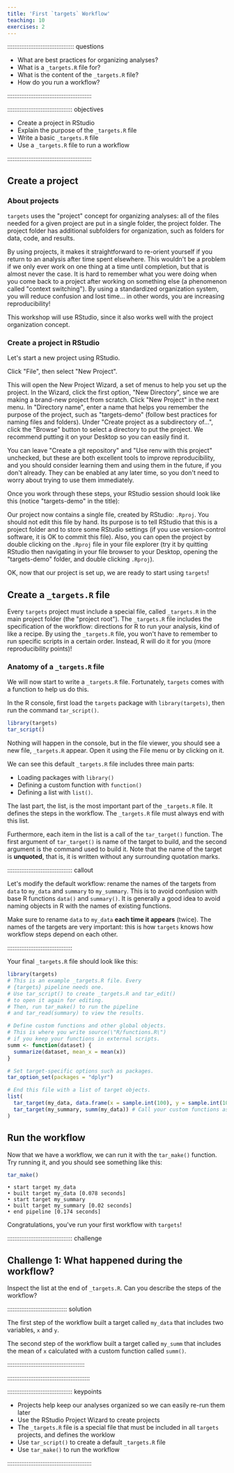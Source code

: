 ```yaml
---
title: 'First `targets` Workflow'
teaching: 10
exercises: 2
---
```


:::::::::::::::::::::::::::::::::::::: questions 

- What are best practices for organizing analyses?
- What is a `_targets.R` file for?
- What is the content of the `_targets.R` file?
- How do you run a workflow? 

::::::::::::::::::::::::::::::::::::::::::::::::

::::::::::::::::::::::::::::::::::::: objectives

- Create a project in RStudio
- Explain the purpose of the `_targets.R` file
- Write a basic `_targets.R` file
- Use a `_targets.R` file to run a workflow

::::::::::::::::::::::::::::::::::::::::::::::::

## Create a project

### About projects

`targets` uses the "project" concept for organizing analyses: all of the files needed for a given project are put in a single folder, the project folder.
The project folder has additional subfolders for organization, such as folders for data, code, and results.

By using projects, it makes it straightforward to re-orient yourself if you return to an analysis after time spent elsewhere.
This wouldn't be a problem if we only ever work on one thing at a time until completion, but that is almost never the case.
It is hard to remember what you were doing when you come back to a project after working on something else (a phenomenon called "context switching").
By using a standardized organization system, you will reduce confusion and lost time... in other words, you are increasing reproducibility!

This workshop will use RStudio, since it also works well with the project organization concept.

### Create a project in RStudio

Let's start a new project using RStudio.

Click "File", then select "New Project".

This will open the New Project Wizard, a set of menus to help you set up the project.
In the Wizard, click the first option, "New Directory", since we are making a brand-new project from scratch.
Click "New Project" in the next menu.
In "Directory name", enter a name that helps you remember the purpose of the project, such as "targets-demo" (follow best practices for naming files and folders).
Under "Create project as a subdirectory of...", click the "Browse" button to select a directory to put the project.
We recommend putting it on your Desktop so you can easily find it.

You can leave "Create a git repository" and "Use renv with this project" unchecked, but these are both excellent tools to improve reproducibility, and you should consider learning them and using them in the future, if you don't already.
They can be enabled at any later time, so you don't need to worry about trying to use them immediately.

Once you work through these steps, your RStudio session should look like this (notice "targets-demo" in the title):

Our project now contains a single file, created by RStudio: `.Rproj`. You should not edit this file by hand. Its purpose is to tell RStudio that this is a project folder and to store some RStudio settings (if you use version-control software, it is OK to commit this file). Also, you can open the project by double clicking on the `.Rproj` file in your file explorer (try it by quitting RStudio then navigating in your file browser to your Desktop, opening the "targets-demo" folder, and double clicking `.Rproj`).

OK, now that our project is set up, we are ready to start using `targets`!

## Create a `_targets.R` file

Every `targets` project must include a special file, called `_targets.R` in the main project folder (the "project root").
The `_targets.R` file includes the specification of the workflow: directions for R to run your analysis, kind of like a recipe.
By using the `_targets.R` file, you won't have to remember to run specific scripts in a certain order.
Instead, R will do it for you (more reproducibility points)!

### Anatomy of a `_targets.R` file

We will now start to write a `_targets.R` file. Fortunately, `targets` comes with a function to help us do this.

In the R console, first load the `targets` package with `library(targets)`, then run the command `tar_script()`.


```r
library(targets)
tar_script()
```



Nothing will happen in the console, but in the file viewer, you should see a new file, `_targets.R` appear. Open it using the File menu or by clicking on it.

We can see this default `_targets.R` file includes three main parts:

- Loading packages with `library()`
- Defining a custom function with `function()`
- Defining a list with `list()`.

The last part, the list, is the most important part of the `_targets.R` file.
It defines the steps in the workflow.
The `_targets.R` file must always end with this list.

Furthermore, each item in the list is a call of the `tar_target()` function.
The first argument of `tar_target()` is name of the target to build, and the second argument is the command used to build it.
Note that the name of the target is **unquoted**, that is, it is written without any surrounding quotation marks.

::::::::::::::::::::::::::::::::::::: callout

Let's modify the default workflow: rename the names of the targets from `data` to `my_data` and `summary` to `my_summary`.
This is to avoid confusion with base R functions `data()` and `summary()`.
It is generally a good idea to avoid naming objects in R with the names of existing functions.

Make sure to rename `data` to `my_data` **each time it appears** (twice).
The names of the targets are very important: this is how `targets` knows how workflow steps depend on each other.

:::::::::::::::::::::::::::::::::::::

Your final `_targets.R` file should look like this:


```r
library(targets)
# This is an example _targets.R file. Every
# {targets} pipeline needs one.
# Use tar_script() to create _targets.R and tar_edit()
# to open it again for editing.
# Then, run tar_make() to run the pipeline
# and tar_read(summary) to view the results.

# Define custom functions and other global objects.
# This is where you write source(\"R/functions.R\")
# if you keep your functions in external scripts.
summ <- function(dataset) {
  summarize(dataset, mean_x = mean(x))
}

# Set target-specific options such as packages.
tar_option_set(packages = "dplyr")

# End this file with a list of target objects.
list(
  tar_target(my_data, data.frame(x = sample.int(100), y = sample.int(100))),
  tar_target(my_summary, summ(my_data)) # Call your custom functions as needed.
)
```

## Run the workflow

Now that we have a workflow, we can run it with the `tar_make()` function.
Try running it, and you should see something like this:


```r
tar_make()
```


```{.output}
• start target my_data
• built target my_data [0.078 seconds]
• start target my_summary
• built target my_summary [0.02 seconds]
• end pipeline [0.174 seconds]
```

Congratulations, you've run your first workflow with `targets`!

::::::::::::::::::::::::::::::::::::: challenge

## Challenge 1: What happened during the workflow?

Inspect the list at the end of `_targets.R`. Can you describe the steps of the workflow?

:::::::::::::::::::::::::::::::::: solution

The first step of the workflow built a target called `my_data` that includes two variables, `x` and `y`.

The second step of the workflow built a target called `my_summ` that includes the mean of `x` calculated with a custom function called `summ()`.

::::::::::::::::::::::::::::::::::::::::::::

:::::::::::::::::::::::::::::::::::::::::::::::

::::::::::::::::::::::::::::::::::::: keypoints 

- Projects help keep our analyses organized so we can easily re-run them later
- Use the RStudio Project Wizard to create projects
- The `_targets.R` file is a special file that must be included in all `targets` projects, and defines the worklow
- Use `tar_script()` to create a default `_targets.R` file
- Use `tar_make()` to run the workflow

::::::::::::::::::::::::::::::::::::::::::::::::


